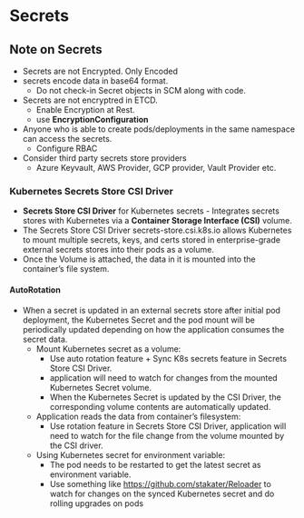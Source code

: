 # Secrets



## Note on Secrets
- Secrets are not Encrypted. Only Encoded
- secrets encode data in base64 format.
  - Do not check-in Secret objects in SCM along with code.
- Secrets are not encryptred in ETCD.
  - Enable Encryption at Rest.
  - use __EncryptionConfiguration__
- Anyone who is able to create pods/deployments in the same namespace can access the secrets.
  -  Configure RBAC
- Consider third party secrets store providers 
  - Azure Keyvault, AWS Provider, GCP provider, Vault Provider etc.
 
 ### Kubernetes Secrets Store CSI Driver
 - __Secrets Store CSI Driver__ for Kubernetes secrets - Integrates secrets stores with Kubernetes via a __Container Storage Interface (CSI)__ volume.
 - The Secrets Store CSI Driver secrets-store.csi.k8s.io allows Kubernetes to mount multiple secrets, keys, and certs stored in enterprise-grade external secrets stores into their pods as a volume.
 - Once the Volume is attached, the data in it is mounted into the container’s file system.
#### AutoRotation
- When a secret is updated in an external secrets store after initial pod deployment, the Kubernetes Secret and the pod mount will be periodically updated depending on how the application consumes the secret data.
  - Mount Kubernetes secret as a volume: 
    - Use auto rotation feature + Sync K8s secrets feature in Secrets Store CSI Driver.
    - application will need to watch for changes from the mounted Kubernetes Secret volume.
    - When the Kubernetes Secret is updated by the CSI Driver, the corresponding volume contents are automatically updated.
  - Application reads the data from container’s filesystem:
    -  Use rotation feature in Secrets Store CSI Driver, application will need to watch for the file change from the volume mounted by the CSI driver.
  - Using Kubernetes secret for environment variable:
    - The pod needs to be restarted to get the latest secret as environment variable.
    - Use something like https://github.com/stakater/Reloader to watch for changes on the synced Kubernetes secret and do rolling upgrades on pods
